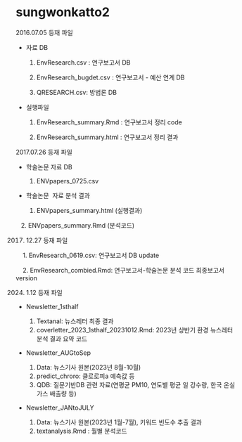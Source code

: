 # sungwonkatto2

2016.07.05 등재 파일

- 자료 DB

    1. EnvResearch.csv : 연구보고서 DB

    2. EnvResearch_bugdet.csv : 연구보고서 - 예산 연계 DB

    3. QRESEARCH.csv: 방법론 DB

- 실행파일

     1. EnvResearch_summary.Rmd : 연구보고서 정리 code

     2. EnvResearch_summary.html : 연구보고서 정리 결과 


2017.07.26 등재 파일

- 학술논문 자료 DB
    1. ENVpapers_0725.csv
    
    
- 학술논문  자료 분석 결과
    1. ENVpapers_summary.html (실행결과)

    2. ENVpapers_summary.Rmd (분석코드)
    
2017. 12.27 등재 파일

     1. EnvResearch_0619.csv: 연구보고서 DB update
     
     2. EnvResearch_combied.Rmd: 연구보고서-학술논문 분석 코드 최종보고서 version

2024. 1.12 등재 파일
      
- Newsletter_1sthalf
    1. Textanal: 뉴스레터 최종 결과
    2. coverletter_2023_1sthalf_20231012.Rmd: 2023년 상반기 환경 뉴스레터 분석 결과 요약 코드
       
- Newsletter_AUGtoSep
    1. Data: 뉴스기사 원본(2023년 8월-10월)    
    2. predict_chroro: 클로로피a 예측값 등
    3. QDB: 질문기반DB 관련 자료(연평균 PM10, 연도별 평균 일 강수량, 한국 온실가스 배출량 등)

- Newsletter_JANtoJULY
    1. Data: 뉴스기사 원본(2023년 1월-7월), 키워드 빈도수 추출 결과
    2. textanalysis.Rmd : 월별 분석코드
